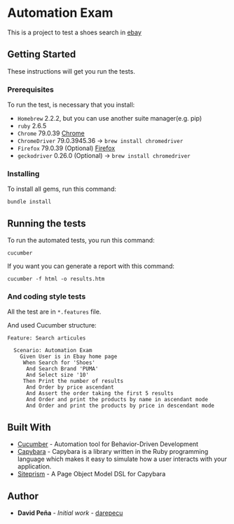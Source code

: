 # Automation Exam

This is a project to test a shoes search in [ebay](http://www.ebay.com/)

## Getting Started

These instructions will get you run the tests.

### Prerequisites

To run the test, is necessary that you install:

 - `Homebrew` 2.2.2, but you can use another suite manager(e.g. pip)
 - `ruby` 2.6.5
 - `Chrome` 79.0.39 [Chrome](https://www.google.com/intl/es/chrome/)
 - `ChromeDriver` 79.0.3945.36 ->
  ``` brew install chromedriver ```
 - `Firefox` 79.0.39 (Optional) [Firefox](https://www.mozilla.org/es-ES/firefox/new/)
 - `geckodriver` 0.26.0 (Optional) ->
   ``` brew install chromedriver ```

### Installing

To install all gems, run this command:

```
bundle install
```

## Running the tests

To run the automated tests, you run this command:

```
cucumber
```

If you want you can generate a report with this command:

```
cucumber -f html -o results.htm
```

### And coding style tests

All the test are in  `*.features`  file.

And used Cucumber structure:

```
Feature: Search articules

  Scenario: Automation Exam
    Given User is in Ebay home page
     When Search for 'Shoes'
      And Search Brand 'PUMA'
      And Select size '10'
     Then Print the number of results
      And Order by price ascendant
      And Assert the order taking the first 5 results
      And Order and print the products by name in ascendant mode
      And Order and print the products by price in descendant mode
```

## Built With

* [Cucumber](https://cucumber.io/tools/cucumber-open/) - Automation tool for Behavior-Driven Development
* [Capybara](http://teamcapybara.github.io/capybara/) - Capybara is a library written in the Ruby programming language which makes it easy to simulate how a user interacts with your application.
* [Siteprism](https://github.com/site-prism/site_prism) - A Page Object Model DSL for Capybara

## Author

* **David Peña** - *Initial work* - [darepecu](https://github.com/darepecu)

